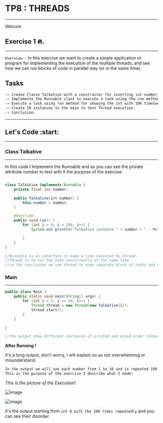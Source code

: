 # TP8 : THREADS
---

Welcom

## Exercise 1 :fire:.
---

`Overview :` In this exercise we want to create a simple application or program for 
implementing the execution of the multiple threads,
and see how we can run blocks of code in parallel way (or in the same time).


**Tasks**
---

```bash
-> Create Classe Talkative with a constractor for inserting int number attribute.
-> Implemente the Runnable class to execute a task using the run method.
-> Execute a task using run method for showing the int with 100 time(we see after the exxecution of this for better understanding).
-> Create 10 instances in the main to test Thread execution.
-> Conclusion.
```

---


## Let's Code :start:
---

### Class Talkative
---
In this code I Implement the Runnable and as you can see the private attribute number to test with it the purpose of the exercise.


```java

class Talkative implements Runnable {
    private final int number;

    public Talkative(int number) {
        this.number = number;
    }

    @Override
    public void run() {
        for (int i = 0; i < 100; i++) {
            System.out.println("Talkative instance " + number + " - Message " + i);

        }
    }
}

//Runnable is an interface to make a task executed by thread.
//THread is to run the task concurrently at the same time
//in the conclusion we use thread to made separate block of tasks and we use the start to execute or implement all in the same time
```

### Main
---

```java
public class Main {
    public static void main(String[] args) {
        for (int i = 1; i <= 10; i++) {
            Thread thread = new Thread(new Talkative(i));
            thread.start();
        }
    }

}

//The output show different instances of printed and mixed order talkative ,they are printed simultaneity, so we can conclude that when we execute the run in Runnable interface to

```


**After Running !**

It's a long output, don't worry, I will explain so as not overwhelming or misunderstand.

```bash
In the output we will see each number from 1 to 10 and is repeated 100 times, but in ,arbitrary order,
This is the purpose of the exercise I describe what I made!
```

*This is the picture of the Execution!*

![image](https://github.com/user-attachments/assets/6cdb12d5-82a6-42e4-ac38-bcdbb33ecf7b)

![image](https://github.com/user-attachments/assets/64beed09-ab08-4c35-833b-55d153d8e293)

it's the output starting from `int 0 with the 100 times repeatedly` and you can see their disorder.
